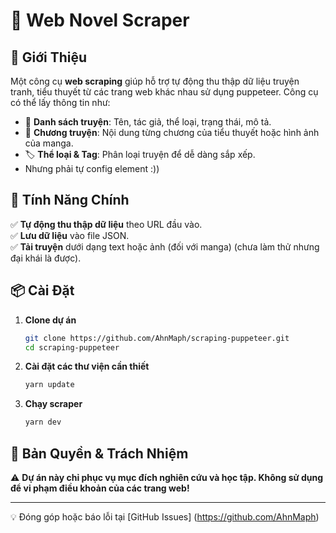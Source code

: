 # 📖 Web Novel Scraper

## 📝 Giới Thiệu
Một công cụ **web scraping** giúp hỗ trợ tự động thu thập dữ liệu truyện tranh, tiểu thuyết từ các trang web khác nhau sử dụng puppeteer. Công cụ có thể lấy thông tin như:
- 📌 **Danh sách truyện**: Tên, tác giả, thể loại, trạng thái, mô tả.
- 📖 **Chương truyện**: Nội dung từng chương của tiểu thuyết hoặc hình ảnh của manga.
- 🏷 **Thể loại & Tag**: Phân loại truyện để dễ dàng sắp xếp.
- Nhưng phải tự config element :))

## 🚀 Tính Năng Chính
✅ **Tự động thu thập dữ liệu** theo URL đầu vào.  
✅ **Lưu dữ liệu** vào file JSON.  
✅ **Tải truyện** dưới dạng text hoặc ảnh (đối với manga) (chưa làm thử nhưng đại khái là được).    

## 📦 Cài Đặt
1. **Clone dự án**
   ```sh
   git clone https://github.com/AhnMaph/scraping-puppeteer.git
   cd scraping-puppeteer
   ```
2. **Cài đặt các thư viện cần thiết**
   ```sh
   yarn update
   ```
3. **Chạy scraper**
   ```sh
   yarn dev
   ```


## 📜 Bản Quyền & Trách Nhiệm
⚠️ **Dự án này chỉ phục vụ mục đích nghiên cứu và học tập. Không sử dụng để vi phạm điều khoản của các trang web!**

---
💡 Đóng góp hoặc báo lỗi tại [GitHub Issues] (https://github.com/AhnMaph)
